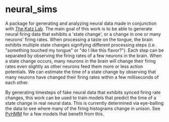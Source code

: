 # neural_sims
A package for generating and analyzing neural data made in conjunction with
[The Katz Lab](https://sites.google.com/a/brandeis.edu/katzlab/). The main goal of this
work is to be able to generate neural firing data that exhibits a 'state change', or a
change in one or many neurons' firing rates. When processing a taste on the tongue, the brain
exhibits multiple state changes signifying different processing steps (i.e. "something touched
my tongue" or "do I like this flavor?").  Each step can be separated by observing the firing rates
of a few neurons in the brain.  When a state change occurs, many neurons in the brain will change their
firing rates even slightly as other neurons feed them more or less action potentials.  We can estimate the
time of a state change by observing that many neurons have changed their firing rates within a few milliseconds
of each other.

By generating timesteps of fake neural data that exhibits synced firing rate changes, this work can be used to
train models that predict the time of a state change in real neural data. This is currently determined
via eye-balling the data to see where many of the firing histograms change in unison.
See [PyHMM](https://github.com/abuzarmahmood/PyHMM) for a few models that benefit from this.
